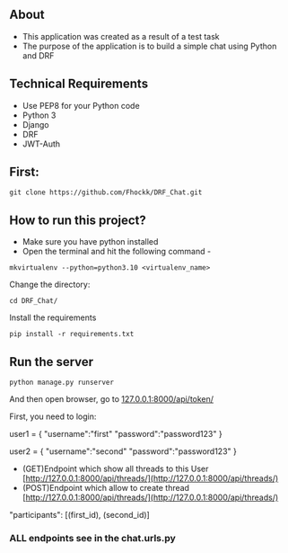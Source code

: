 ## About
- This application was created as a result of a test task
- The purpose of the application is to build a simple chat using Python and DRF

## Technical Requirements
- Use PEP8 for your Python code
- Python 3
- Django
- DRF
- JWT-Auth

## First:
```shell
git clone https://github.com/Fhockk/DRF_Chat.git
```

## How to run this project?
- Make sure you have python installed
- Open the terminal and hit the following command -

```shell
mkvirtualenv --python=python3.10 <virtualenv_name>
```
Change the directory:
```shell
cd DRF_Chat/
```
Install the requirements
```shell
pip install -r requirements.txt
```

## Run the server
```shell
python manage.py runserver
```

And then open browser, go to [127.0.0.1:8000/api/token/](http://127.0.0.1:8000/api/token/)

First, you need to login:


user1 = {
"username":"first"
"password":"password123"
}


user2 = {
"username":"second"
"password":"password123"
}

- (GET)Endpoint which show all threads to this User [http://127.0.0.1:8000/api/threads/](http://127.0.0.1:8000/api/threads/)
- (POST)Endpoint which allow to create thread [http://127.0.0.1:8000/api/threads/](http://127.0.0.1:8000/api/threads/)

"participants": [(first_id), (second_id)]

### ALL endpoints see in the chat.urls.py